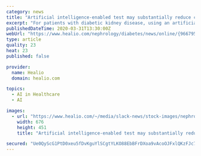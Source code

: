 ```yaml
---
category: news
title: "Artificial intelligence-enabled test may substantially reduce costs related to diabetic kidney disease"
excerpt: "For patients with diabetic kidney disease, using an artificial intelligence-enabled diagnostic test to predict rapid kidney function decline and kidney failure could result in substantial savings to the U.S. health care system, a speaker told the audience at the virtual National Kidney Foundation Spring Clinical Meetings. According to Thomas ..."
publishedDateTime: 2020-03-31T13:30:00Z
webUrl: "https://www.healio.com/nephrology/diabetes/news/online/{96679518-759f-4e14-8b79-e648b86a09a0}/artificial-intelligence-enabled-test-may-substantially-reduce-costs-related-to-diabetic-kidney-disease"
type: article
quality: 23
heat: 23
published: false

provider:
  name: Healio
  domain: healio.com

topics:
  - AI in Healthcare
  - AI

images:
  - url: "https://www.healio.com/~/media/slack-news/stock-images/nephrology/e/electronic-health-record.jpeg"
    width: 676
    height: 451
    title: "Artificial intelligence-enabled test may substantially reduce costs related to diabetic kidney disease"

secured: "Ue0QyScG1PtD0xeu5fDvKguYlSCgtYLKO88EbBFrDXoa9vAcoOJFxlQKzFJc7jF51NtBidWv7cY/1ftZ45293nWgp7I7cgGC8q5o0nPtHda1yVQIYO6o8UnwY1+IWOstIkDdSkf7Vyp1b0TDc9yHOx5rnOMsW0Tpgt32noUqh3ZqYVil6OoEdGzFX3gT7pZD3o+wKuvQNwEuXv4jg/C1acUlvibU/uzinKuFouXItk81HONv/BzGSJM145y6DpSc4EwIiB7VhaRNew6cCrCI6wpZGaKl0vpHWVcFdhissv1CegvwfFUE14WRmjipoV0dArJyvpINDTJYkcOX7TY2w5hM8v+jyRYs3RXa8cMHEQXTbxJUBwd+KpdygBV0/bghSwhBR01vAS+69wpml8rzl4AwCmAdwqOHERQS2+p0kWAnkY5E91CWkqTOJyDai3VLzQ0d7hFQZdCm7QUu9dstSHxWyVBgKlZNKjHypTpvvOA=;0HxWabChfNxLzSIi+erirA=="
---
```


